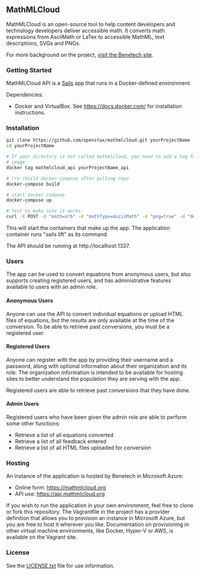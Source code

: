 ## MathMLCloud

MathMLCloud is an open-source tool to help content developers and technology developers deliver accessible math. It converts math expressions from AsciiMath or LaTex to accessible MathML, text descriptions, SVGs and PNGs.

For more background on the project, [visit the Benetech site](http://benetech.org/our-programs/literacy/born-accessible/mathml-cloud/).

### Getting Started

MathMLCloud API is a [Sails](http://sailsjs.org) app that runs in a Docker-defined environment.

Dependencies:

  - Docker and VirtualBox. See https://docs.docker.com/ for installation instructions.

### Installation

```bash
git clone https://github.com/openstax/mathmlcloud.git yourProjectName
cd yourProjectName

# If your directory is not called mathmlcloud, you need to add a tag for the
# image
docker tag mathmlcloud_api yourProjectName_api

# (re-)build docker-compose after pulling repo
docker-compose build

# start docker-compose
docker-compose up

# Test to make sure it works:
curl -X POST -d "math=a*b" -d "mathType=AsciiMath" -d "png=true" -d "description=true" http://localhost:1337/equation
```

This will start the containers that make up the app. The application container runs "sails lift" as its command.

The API should be running at http://localhost:1337.

### Users

The app can be used to convert equations from anonymous users, but also supports creating registered users, and has administrative features available to users with an admin role.

#### Anonymous Users

Anyone can use the API to convert individual equations or upload HTML files of equations, but the results are only available at the time of the conversion. To be able to retrieve past conversions, you must be a registered user.

#### Registered Users

Anyone can register with the app by providing their username and a password, along with optional information about their organization and its role. The organization information is intended to be available for hosting sites to better understand the population they are serving with the app.

Registered users are able to retrieve past conversions that they have done.

#### Admin Users

Registered users who have been given the admin role are able to perform some other functions:
* Retrieve a list of all equations converted
* Retrieve a list of all feedback entered
* Retrieve a list of all HTML files uploaded for conversion

### Hosting

An instance of the application is hosted by Benetech in Microsoft Azure:
* Online form: https://mathmlcloud.org
* API use: https://api.mathmlcloud.org

If you wish to run the application in your own environment, feel free to clone or fork this repository. The Vagrantfile in the project has a provider definition that allows you to provision an instance in Microsoft Azure, but you are free to host it wherever you like. Documentation on provisioning in other virtual machine environments, like Docker, Hyper-V or AWS, is available on the Vagrant site.

### License

See the [LICENSE.txt](LICENSE.txt) file for use information.
